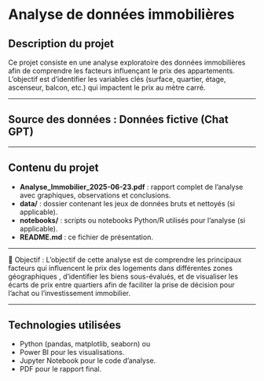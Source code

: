 # Analyse de données immobilières

## Description du projet  
Ce projet consiste en une analyse exploratoire des données immobilières afin de comprendre les facteurs influençant le prix des appartements.
L’objectif est d’identifier les variables clés (surface, quartier, étage, ascenseur, balcon, etc.) qui impactent le prix au mètre carré.

---
## Source des données : Données fictive (Chat GPT)
---

## Contenu du projet  
- **Analyse_Immobilier_2025-06-23.pdf** : rapport complet de l’analyse avec graphiques, observations et conclusions.  
- **data/** : dossier contenant les jeux de données bruts et nettoyés (si applicable).  
- **notebooks/** : scripts ou notebooks Python/R utilisés pour l’analyse (si applicable).  
- **README.md** : ce fichier de présentation.

---
  
🔎 Objectif : L’objectif de cette analyse est de comprendre les principaux facteurs qui influencent le prix des logements dans différentes zones géographiques
, d’identifier les biens sous-évalués, et de visualiser les écarts de prix entre quartiers afin de faciliter la prise de décision pour l’achat ou l’investissement immobilier.


---

## Technologies utilisées  
- Python (pandas, matplotlib, seaborn) ou
- Power BI pour les visualisations.  
- Jupyter Notebook pour le code d’analyse.  
- PDF pour le rapport final.


 
